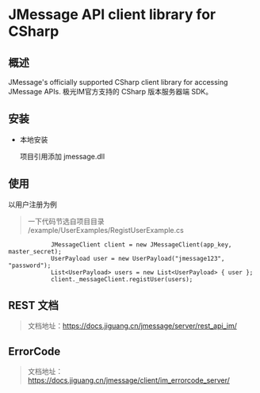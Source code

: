 # JMessage API client library for CSharp

## 概述
JMessage's officially supported CSharp client library for accessing JMessage APIs. 极光IM官方支持的 CSharp 版本服务器端 SDK。

## 安装
* 本地安装

  项目引用添加 jmessage.dll

## 使用

以用户注册为例

>一下代码节选自项目目录  /example/UserExamples/RegistUserExample.cs

```
            JMessageClient client = new JMessageClient(app_key, master_secret);
            UserPayload user = new UserPayload("jmessage123", "password");
            List<UserPayload> users = new List<UserPayload> { user };
            client._messageClient.registUser(users);
```

## REST 文档
>文档地址：https://docs.jiguang.cn/jmessage/server/rest_api_im/

## ErrorCode
> 文档地址：https://docs.jiguang.cn/jmessage/client/im_errorcode_server/
